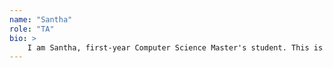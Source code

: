 ```yaml
---
name: "Santha"
role: "TA"
bio: >
	I am Santha, first-year Computer Science Master's student. This is my first time being a TA and I look forward to building our applications together for CS56. Cheers!
---
```


